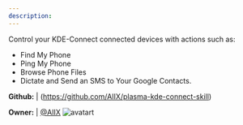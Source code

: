 ```yaml
---
description: 
---
```

Control your KDE-Connect connected devices with actions such as:
- Find My Phone
- Ping My Phone
- Browse Phone Files
- Dictate and Send an SMS to Your Google Contacts.

**Github:** | (https://github.com/AIIX/plasma-kde-connect-skill)

**Owner:** | [@AIIX](https://github.com/AIIX) ![avatart](https://avatars3.githubusercontent.com/u/19663666?v=4)

